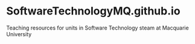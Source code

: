 # SoftwareTechnologyMQ.github.io
Teaching resources for units in Software Technology steam at Macquarie University
